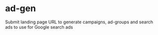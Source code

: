 # ad-gen
Submit landing page URL to generate campaigns, ad-groups and search ads to use for Google search ads
